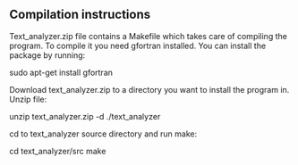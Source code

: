 Compilation instructions
------------------------

Text_analyzer.zip file contains a Makefile which takes care of compiling the program. 
To compile it you need gfortran installed. You can install the package by running:

sudo apt-get install gfortran

Download text_analyzer.zip to a directory you want to install the program in. Unzip file:

unzip text_analyzer.zip -d ./text_analyzer

cd to text_analyzer source directory and run make: 

cd text_analyzer/src
make

